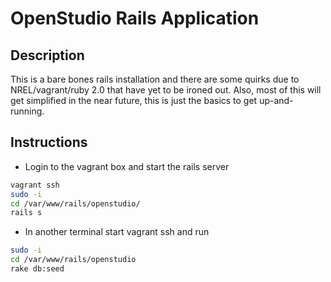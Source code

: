 # OpenStudio Rails Application

## Description
This is a bare bones rails installation and there are some quirks due to NREL/vagrant/ruby 2.0 that have yet to be ironed out. Also, most of this will get simplified in the near future, this is just the basics to get up-and-running.

## Instructions
- Login to the vagrant box and start the rails server

```sh
vagrant ssh
sudo -i
cd /var/www/rails/openstudio/
rails s
```

- In another terminal start vagrant ssh and run

```sh
sudo -i
cd /var/www/rails/openstudio
rake db:seed
```

